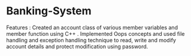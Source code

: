 # Banking-System
Features : Created an account class of various member variables and member function using C++ . Implemented Oops concepts and used file handling and exception handling technique to read, write and modify account details and protect modification using password.
